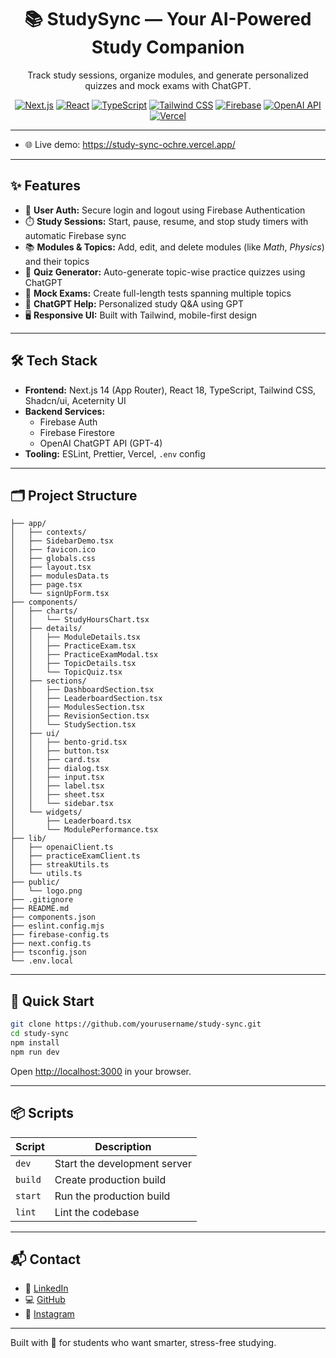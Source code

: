 <div align="center">

# 📚 StudySync — Your AI-Powered Study Companion

Track study sessions, organize modules, and generate personalized quizzes and mock exams with ChatGPT.

[![Next.js](https://img.shields.io/badge/Next.js-000000?style=for-the-badge&logo=nextdotjs&logoColor=white)](https://nextjs.org)
[![React](https://img.shields.io/badge/React-20232a?style=for-the-badge&logo=react&logoColor=61DAFB)](https://react.dev)
[![TypeScript](https://img.shields.io/badge/TypeScript-3178C6?style=for-the-badge&logo=typescript&logoColor=white)](https://www.typescriptlang.org)
[![Tailwind CSS](https://img.shields.io/badge/Tailwind-38B2AC?style=for-the-badge&logo=tailwindcss&logoColor=white)](https://tailwindcss.com)
[![Firebase](https://img.shields.io/badge/Firebase-FFCA28?style=for-the-badge&logo=firebase&logoColor=000000)](https://firebase.google.com)
[![OpenAI API](https://img.shields.io/badge/OpenAI%20API-integrated-000000?style=for-the-badge&logo=openai&logoColor=white)](https://platform.openai.com/)
[![Vercel](https://img.shields.io/badge/Vercel-000000?style=for-the-badge&logo=vercel&logoColor=white)](https://vercel.com)

</div>

---

- 🌐 Live demo: https://study-sync-ochre.vercel.app/

---

## ✨ Features

- 🔐 **User Auth:** Secure login and logout using Firebase Authentication  
- ⏱️ **Study Sessions:** Start, pause, resume, and stop study timers with automatic Firebase sync  
- 📚 **Modules & Topics:** Add, edit, and delete modules (like *Math*, *Physics*) and their topics  
- 🧠 **Quiz Generator:** Auto-generate topic-wise practice quizzes using ChatGPT  
- 📝 **Mock Exams:** Create full-length tests spanning multiple topics  
- 🤖 **ChatGPT Help:** Personalized study Q&A using GPT  
- 🖥️ **Responsive UI:** Built with Tailwind, mobile-first design  

---

## 🛠️ Tech Stack

- **Frontend:** Next.js 14 (App Router), React 18, TypeScript, Tailwind CSS, Shadcn/ui, Aceternity UI
- **Backend Services:**  
  - Firebase Auth  
  - Firebase Firestore   
  - OpenAI ChatGPT API (GPT-4)  
- **Tooling:** ESLint, Prettier, Vercel, `.env` config

---

## 🗂️ Project Structure

```study-sync/
├── app/
│   ├── contexts/
│   ├── SidebarDemo.tsx
│   ├── favicon.ico
│   ├── globals.css
│   ├── layout.tsx
│   ├── modulesData.ts
│   ├── page.tsx
│   └── signUpForm.tsx
├── components/
│   ├── charts/
│   │   └── StudyHoursChart.tsx
│   ├── details/
│   │   ├── ModuleDetails.tsx
│   │   ├── PracticeExam.tsx
│   │   ├── PracticeExamModal.tsx
│   │   ├── TopicDetails.tsx
│   │   └── TopicQuiz.tsx
│   ├── sections/
│   │   ├── DashboardSection.tsx
│   │   ├── LeaderboardSection.tsx
│   │   ├── ModulesSection.tsx
│   │   ├── RevisionSection.tsx
│   │   └── StudySection.tsx
│   ├── ui/
│   │   ├── bento-grid.tsx
│   │   ├── button.tsx
│   │   ├── card.tsx
│   │   ├── dialog.tsx
│   │   ├── input.tsx
│   │   ├── label.tsx
│   │   ├── sheet.tsx
│   │   └── sidebar.tsx
│   └── widgets/
│       ├── Leaderboard.tsx
│       └── ModulePerformance.tsx
├── lib/
│   ├── openaiClient.ts
│   ├── practiceExamClient.ts
│   ├── streakUtils.ts
│   └── utils.ts
├── public/
│   └── logo.png
├── .gitignore
├── README.md
├── components.json
├── eslint.config.mjs
├── firebase-config.ts
├── next.config.ts
├── tsconfig.json
└── .env.local
```

---

## 🚀 Quick Start

```bash
git clone https://github.com/yourusername/study-sync.git
cd study-sync
npm install
npm run dev
```

Open [http://localhost:3000](http://localhost:3000) in your browser.

---

## 📦 Scripts

| Script        | Description                     |
|---------------|---------------------------------|
| `dev`         | Start the development server    |
| `build`       | Create production build         |
| `start`       | Run the production build        |
| `lint`        | Lint the codebase               |

---

## 📬 Contact

- 🔗 [LinkedIn](https://www.linkedin.com/in/sarthak-jhaa/)
- 💻 [GitHub](https://github.com/sgsjha)
- 📸 [Instagram](https://instagram.com/sarthak.jhaa)

---

Built with 💙 for students who want smarter, stress-free studying.
